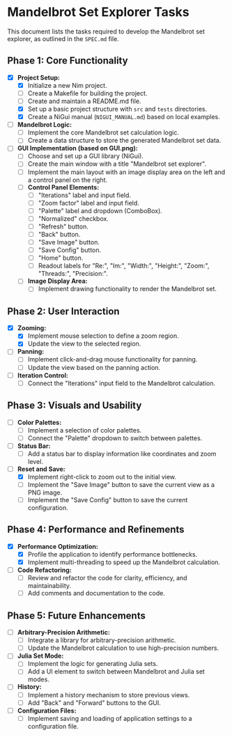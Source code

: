 # Mandelbrot Set Explorer Tasks

This document lists the tasks required to develop the Mandelbrot set explorer, as outlined in the `SPEC.md` file.

## Phase 1: Core Functionality

-   [x] **Project Setup:**
    -   [x] Initialize a new Nim project.
    -   [ ] Create a Makefile for building the project.
    -   [ ] Create and maintain a README.md file.
    -   [x] Set up a basic project structure with `src` and `tests` directories.
    -   [x] Create a NiGui manual (`NIGUI_MANUAL.md`) based on local examples.
-   [ ] **Mandelbrot Logic:**
    -   [ ] Implement the core Mandelbrot set calculation logic.
    -   [ ] Create a data structure to store the generated Mandelbrot set data.
-   [ ] **GUI Implementation (based on GUI.png):**
    -   [ ] Choose and set up a GUI library (NiGui).
    -   [ ] Create the main window with a title "Mandelbrot set explorer".
    -   [ ] Implement the main layout with an image display area on the left and a control panel on the right.
    -   [ ] **Control Panel Elements:**
        -   [ ] "Iterations" label and input field.
        -   [ ] "Zoom factor" label and input field.
        -   [ ] "Palette" label and dropdown (ComboBox).
        -   [ ] "Normalized" checkbox.
        -   [ ] "Refresh" button.
        -   [ ] "Back" button.
        -   [ ] "Save Image" button.
        -   [ ] "Save Config" button.
        -   [ ] "Home" button.
        -   [ ] Readout labels for "Re:", "Im:", "Width:", "Height:", "Zoom:", "Threads:", "Precision:".
    -   [ ] **Image Display Area:**
        -   [ ] Implement drawing functionality to render the Mandelbrot set.

## Phase 2: User Interaction

-   [x] **Zooming:**
    -   [x] Implement mouse selection to define a zoom region.
    -   [x] Update the view to the selected region.
-   [ ] **Panning:**
    -   [ ] Implement click-and-drag mouse functionality for panning.
    -   [ ] Update the view based on the panning action.
-   [ ] **Iteration Control:**
    -   [ ] Connect the "Iterations" input field to the Mandelbrot calculation.

## Phase 3: Visuals and Usability

-   [ ] **Color Palettes:**
    -   [ ] Implement a selection of color palettes.
    -   [ ] Connect the "Palette" dropdown to switch between palettes.
-   [ ] **Status Bar:**
    -   [ ] Add a status bar to display information like coordinates and zoom level.
-   [ ] **Reset and Save:**
    -   [x] Implement right-click to zoom out to the initial view.
    -   [ ] Implement the "Save Image" button to save the current view as a PNG image.
    -   [ ] Implement the "Save Config" button to save the current configuration.

## Phase 4: Performance and Refinements

-   [x] **Performance Optimization:**
    -   [x] Profile the application to identify performance bottlenecks.
    -   [x] Implement multi-threading to speed up the Mandelbrot calculation.
-   [ ] **Code Refactoring:**
    -   [ ] Review and refactor the code for clarity, efficiency, and maintainability.
    -   [ ] Add comments and documentation to the code.

## Phase 5: Future Enhancements

-   [ ] **Arbitrary-Precision Arithmetic:**
    -   [ ] Integrate a library for arbitrary-precision arithmetic.
    -   [ ] Update the Mandelbrot calculation to use high-precision numbers.
-   [ ] **Julia Set Mode:**
    -   [ ] Implement the logic for generating Julia sets.
    -   [ ] Add a UI element to switch between Mandelbrot and Julia set modes.
-   [ ] **History:**
    -   [ ] Implement a history mechanism to store previous views.
    -   [ ] Add "Back" and "Forward" buttons to the GUI.
-   [ ] **Configuration Files:**
    -   [ ] Implement saving and loading of application settings to a configuration file.